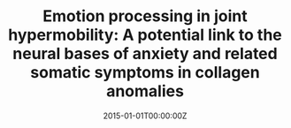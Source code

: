 ---
title: "Emotion processing in joint hypermobility: A potential link to the neural bases of anxiety and related somatic symptoms in collagen anomalies"
authors:
- Nuria Mallorquí
- Antoni Bulbena
- Nuria Roé Vellvé
- Elseline Hoekzema
- Susana Carmona
- Erika Barba Müller
- Jordi Fauquet
- Guillem Pailhez
- Óscar Vilarroya
date: "2015-01-01T00:00:00Z"
doi: ""
publishDate: "2015-01-01T00:00:00Z"
publication_types: ["2"]
publication: "In *European psychiatry: the journal of the Association of European Psychiatrists*"
tags:
- Otros
featured: false
links:
- name: Enlace al artículo
  url: https://pubmed.ncbi.nlm.nih.gov/25684692/
---